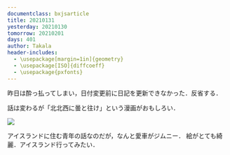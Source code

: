 ```yaml
---
documentclass: bxjsarticle
title: 20210131
yesterday: 20210130
tomorrow: 20210201
days: 401
author: Takala
header-includes:
  - \usepackage[margin=1in]{geometry}
  - \usepackage[ISO]{diffcoeff}
  - \usepackage{pxfonts}
---
```



昨日は酔っ払ってしまい，日付変更前に日記を更新できなかった．反省する．




話は変わるが「北北西に曇と往け」という漫画がおもしろい．



<a href="https://www.amazon.co.jp/%E5%8C%97%E5%8C%97%E8%A5%BF%E3%81%AB%E6%9B%87%E3%81%A8%E5%BE%80%E3%81%91-1%E5%B7%BB-%E3%83%8F%E3%83%AB%E3%82%BF%E3%82%B3%E3%83%9F%E3%83%83%E3%82%AF%E3%82%B9-%E5%85%A5%E6%B1%9F-%E4%BA%9C%E5%AD%A3/dp/4047348317?&linkCode=li2&tag=takalatokyo02-22&linkId=91bb93839bb4d6148227248a2d59d5c5&language=ja_JP&ref_=as_li_ss_il" target="_blank"><img border="0" src="//ws-fe.amazon-adsystem.com/widgets/q?_encoding=UTF8&ASIN=4047348317&Format=_SL160_&ID=AsinImage&MarketPlace=JP&ServiceVersion=20070822&WS=1&tag=takalatokyo02-22&language=ja_JP" ></a><img src="https://ir-jp.amazon-adsystem.com/e/ir?t=takalatokyo02-22&language=ja_JP&l=li2&o=9&a=4047348317" width="1" height="1" border="0" alt="" style="border:none !important; margin:0px !important;" />




アイスランドに住む青年の話なのだが，なんと愛車がジムニー．
絵がとても綺麗．アイスランド行ってみたい．